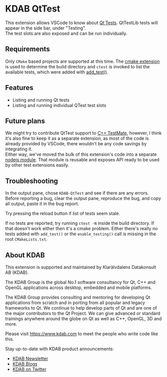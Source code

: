 # KDAB QtTest

This extension allows VSCode to know about [Qt Tests](https://doc.qt.io/qt-6/qtest-overview.html). QtTestLib tests will appear in the side bar, under "Testing".<br>
The test slots are also exposed and can be run individually.

## Requirements

Only `CMake` based projects are supported at this time. The [cmake extension](https://marketplace.visualstudio.com/items?itemName=ms-vscode.cmake-tools) is used to determine
the build directory and `ctest` is invoked to list the available tests, which were added with [add_test()](https://cmake.org/cmake/help/latest/command/add_test.html).

## Features
- Listing and running Qt tests
- Listing and running individual QTest test slots

## Future plans

We might try to contribute QtTest support to [C++ TestMate](https://marketplace.visualstudio.com/items?itemName=matepek.vscode-catch2-test-adapter), however, I think it's also fine to keep it as a separate extension, as most of the code is already provided by VSCode, there wouldn't be any code savings by integrating it.
<br>
Either way, we've moved the bulk of this extension's code into a separate [nodejs module](https://www.npmjs.com/package/@iamsergio/qttest-utils). That module is reusable and exposes API ready to be used by other test extensions easily.

## Troubleshooting

In the output pane, chose `KDAB-QtTest` and see if there are any errors.<br>
Before reporting a bug, clear the output pane, reproduce the bug, and copy all output, paste it in the bug report.

Try pressing the reload button if list of tests seem stale.

If no tests are reported, try running `ctest -N` inside the build directory. If that doesn't work either then it's a cmake problem.
Either there's really no tests added with `add_test()` or the `enable_testing()` call is missing in the root `CMakeLists.txt`.

## About KDAB

This extension is supported and maintained by Klarälvdalens Datakonsult AB (KDAB).

The KDAB Group is the global No.1 software consultancy for Qt, C++ and
OpenGL applications across desktop, embedded and mobile platforms.

The KDAB Group provides consulting and mentoring for developing Qt applications
from scratch and in porting from all popular and legacy frameworks to Qt.
We continue to help develop parts of Qt and are one of the major contributors
to the Qt Project. We can give advanced or standard trainings anywhere
around the globe on Qt as well as C++, OpenGL, 3D and more.

Please visit <https://www.kdab.com> to meet the people who write code like this.

Stay up-to-date with KDAB product announcements:

- [KDAB Newsletter](https://news.kdab.com)
- [KDAB Blogs](https://www.kdab.com/category/blogs)
- [KDAB on Twitter](https://twitter.com/KDABQt)
